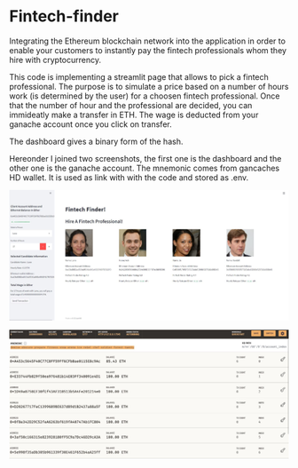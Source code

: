 # Fintech-finder
 Integrating the Ethereum blockchain network into the application in order to enable your customers to instantly pay the fintech professionals whom they hire with cryptocurrency.
 
 This code is implementing a streamlit page that allows to pick a fintech professional. The purpose is to simulate a price based on a number of hours work (is determined by the user) for a choosen fintech professional. Once that the number of hour and the professional are decided, you can immideatly make a transfer in ETH. The wage is deducted from your ganache account once you click on transfer.
 
 The dashboard gives a binary form of the hash.
 
 
 Hereonder I joined two screenshots, the first one is the dashboard and the other one is the ganache account. The mnemonic comes from gancaches HD wallet. It is used as link with with the code and stored as .env.

![Steamlit dashboard](Screenshot.JPG)


![Ganache account with quickstart](Ganache.JPG)
